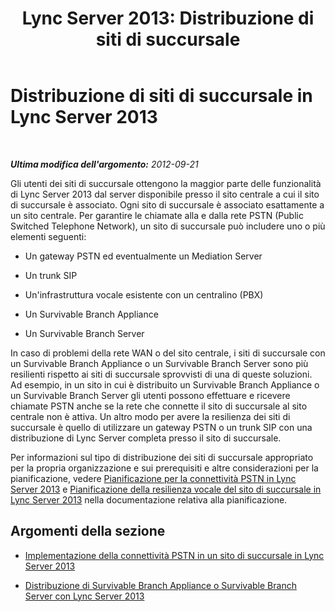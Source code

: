 ﻿---
title: 'Lync Server 2013: Distribuzione di siti di succursale'
TOCTitle: Distribuzione di siti di succursale
ms:assetid: 1475dee0-66ae-4ee5-b6f1-7409b4bbff45
ms:mtpsurl: https://technet.microsoft.com/it-it/library/Gg398217(v=OCS.15)
ms:contentKeyID: 49299768
ms.date: 08/24/2015
mtps_version: v=OCS.15
ms.translationtype: HT
---

# Distribuzione di siti di succursale in Lync Server 2013

 

_**Ultima modifica dell'argomento:** 2012-09-21_

Gli utenti dei siti di succursale ottengono la maggior parte delle funzionalità di Lync Server 2013 dal server disponibile presso il sito centrale a cui il sito di succursale è associato. Ogni sito di succursale è associato esattamente a un sito centrale. Per garantire le chiamate alla e dalla rete PSTN (Public Switched Telephone Network), un sito di succursale può includere uno o più elementi seguenti:

  - Un gateway PSTN ed eventualmente un Mediation Server

  - Un trunk SIP

  - Un'infrastruttura vocale esistente con un centralino (PBX)

  - Un Survivable Branch Appliance

  - Un Survivable Branch Server

In caso di problemi della rete WAN o del sito centrale, i siti di succursale con un Survivable Branch Appliance o un Survivable Branch Server sono più resilienti rispetto ai siti di succursale sprovvisti di una di queste soluzioni. Ad esempio, in un sito in cui è distribuito un Survivable Branch Appliance o un Survivable Branch Server gli utenti possono effettuare e ricevere chiamate PSTN anche se la rete che connette il sito di succursale al sito centrale non è attiva. Un altro modo per avere la resilienza dei siti di succursale è quello di utilizzare un gateway PSTN o un trunk SIP con una distribuzione di Lync Server completa presso il sito di succursale.

Per informazioni sul tipo di distribuzione dei siti di succursale appropriato per la propria organizzazione e sui prerequisiti e altre considerazioni per la pianificazione, vedere [Pianificazione per la connettività PSTN in Lync Server 2013](lync-server-2013-planning-for-pstn-connectivity.md) e [Pianificazione della resilienza vocale del sito di succursale in Lync Server 2013](lync-server-2013-planning-for-branch-site-voice-resiliency.md) nella documentazione relativa alla pianificazione.

## Argomenti della sezione

  - [Implementazione della connettività PSTN in un sito di succursale in Lync Server 2013](lync-server-2013-providing-pstn-connectivity-at-a-branch-site.md)

  - [Distribuzione di Survivable Branch Appliance o Survivable Branch Server con Lync Server 2013](lync-server-2013-deploying-a-survivable-branch-appliance-or-server.md)

